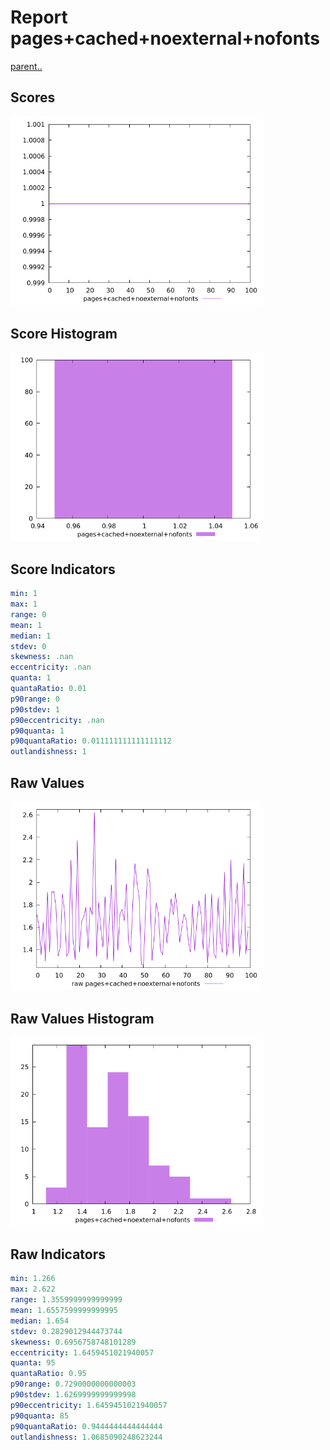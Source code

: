 # Report pages+cached+noexternal+nofonts

[parent..](./..)  


## Scores

![score](./score.png)  

## Score Histogram

![hist](./hist.png)  

## Score Indicators

```yaml
min: 1
max: 1
range: 0
mean: 1
median: 1
stdev: 0
skewness: .nan
eccentricity: .nan
quanta: 1
quantaRatio: 0.01
p90range: 0
p90stdev: 1
p90eccentricity: .nan
p90quanta: 1
p90quantaRatio: 0.011111111111111112
outlandishness: 1

```

## Raw Values

![raw](./raw.png)  

## Raw Values Histogram

![raw hist](./raw_hist.png)  

## Raw Indicators

```yaml
min: 1.266
max: 2.622
range: 1.3559999999999999
mean: 1.6557599999999995
median: 1.654
stdev: 0.2829012944473744
skewness: 0.6956758748101289
eccentricity: 1.6459451021940057
quanta: 95
quantaRatio: 0.95
p90range: 0.7290000000000003
p90stdev: 1.6269999999999998
p90eccentricity: 1.6459451021940057
p90quanta: 85
p90quantaRatio: 0.9444444444444444
outlandishness: 1.0685090248623244

```

<style>
  img {
    max-width: 80%;
  }
</style>
      
